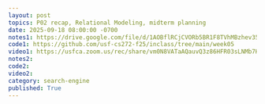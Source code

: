 ```yaml
---
layout: post
topics: P02 recap, Relational Modeling, midterm planning
date: 2025-09-18 08:00:00 -0700
notes1: https://drive.google.com/file/d/1AOBflRCjCVORb5BR1F8TVhMBzhev35_t/view?usp=sharing
code1: https://github.com/usf-cs272-f25/inclass/tree/main/week05
video1: https://usfca.zoom.us/rec/share/vm0N8VATaAQauvQ3z86HFR03sLNMb7HZG96aiEoVgt7qj-b7xC-Tby4drFOi9Zye.P_zH2j5Gq-u07DAA
notes2: 
code2: 
video2: 
category: search-engine
published: True
---
```

